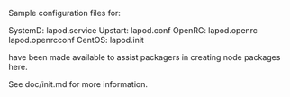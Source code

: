 Sample configuration files for:

SystemD: lapod.service
Upstart: lapod.conf
OpenRC:  lapod.openrc
         lapod.openrcconf
CentOS:  lapod.init

have been made available to assist packagers in creating node packages here.

See doc/init.md for more information.
